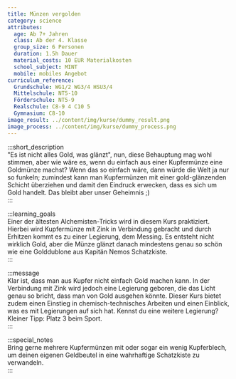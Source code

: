 ```yaml
---
title: Münzen vergolden
category: science
attributes:
  age: Ab 7+ Jahren
  class: Ab der 4. Klasse
  group_size: 6 Personen
  duration: 1.5h Dauer
  material_costs: 10 EUR Materialkosten
  school_subject: MINT
  mobile: mobiles Angebot
curriculum_reference:
  Grundschule: WG1/2 WG3/4 HSU3/4  
  Mittelschule: NT5-10
  Förderschule: NT5-9   
  Realschule: C8-9 4 C10 5
  Gymnasium: C8-10
image_result: ../content/img/kurse/dummy_result.png
image_process: ../content/img/kurse/dummy_process.png
---
```

:::short_description  
"Es ist nicht alles Gold, was glänzt", nun, diese Behauptung mag wohl stimmen, aber wie wäre es, wenn du einfach aus einer Kupfermünze eine Goldmünze machst? Wenn das so einfach wäre, dann würde die Welt ja nur so funkeln; zumindest kann man Kupfermünzen mit einer gold-glänzenden Schicht überziehen und damit den Eindruck erwecken, dass es sich um Gold handelt. Das bleibt aber unser Geheimnis ;)          
:::

:::learning_goals  
Einer der ältesten Alchemisten-Tricks wird in diesem Kurs praktiziert. Hierbei wird Kupfermünze mit Zink in Verbindung gebracht und durch Erhitzen kommt es zu einer Legierung, dem Messing. Es entsteht nicht wirklich Gold, aber die Münze glänzt danach mindestens genau so schön wie eine Golddublone aus Kapitän Nemos Schatzkiste.                    
:::

:::message  
Klar ist, dass man aus Kupfer nicht einfach Gold machen kann. In der Verbindung mit Zink wird jedoch eine Legierung geboren, die das Licht genau so bricht, dass man von Gold ausgehen könnte. Dieser Kurs bietet zudem einen Einstieg in chemisch-technisches Arbeiten und einen Einblick, was es mit Legierungen auf sich hat. Kennst du eine weitere Legierung? Kleiner Tipp: Platz 3 beim Sport.      
:::  

:::special_notes  
Bring gerne mehrere Kupfermünzen mit oder sogar ein wenig Kupferblech, um deinen eigenen Geldbeutel in eine wahrhaftige Schatzkiste zu verwandeln.     
:::
